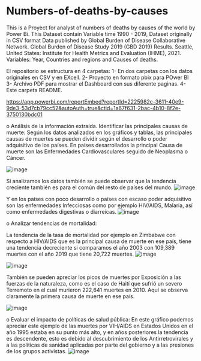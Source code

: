 # Numbers-of-deaths-by-causes
This is a Proyect for analyst of numbers of deaths by causes of the world by Power Bi.
This Dataset contain Variable time 1990 - 2019, Dataset originally in CSV format
Data published by	Global Burden of Disease Collaborative Network. Global Burden of Disease Study 2019 (GBD 2019) Results. Seattle, United States: Institute for Health Metrics and Evaluation (IHME), 2021.
Variables: Year, Countries and regions and Causes of deaths.

El repositorio se estructura en 4 carpetas:
1- En dos carpetas con los datos originales en CSV y en EXcell.
2- Proyecto en formato pbix para POwer BI
3- Archivo PDF para mostrar el Dashboard con sus diferente paginas.
4- Este carpeta README.

https://app.powerbi.com/reportEmbed?reportId=2225982c-3611-40e9-9de3-53d7cb79cc52&autoAuth=true&ctid=1a67f631-2bac-4b10-8f2e-3750130bdc01

o	Análisis de la información extraída.
Identificar las principales causas de muerte: 
Según los datos analizados en los gráficos y tablas, las principales causas de muertes se pueden dividir según el desarrollo o poder adquisitivo de los países.
En países desarrollados la principal Causa de muerte son las Enfermedades Cardiovasculares seguido de Neoplasma o Cáncer. 
 
![image](https://github.com/jettkike/Numbers-of-deaths-by-causes/assets/133718946/ac620dec-a942-4caf-93fc-d65d8d832763)


Si analizamos los datos también se puede observar que la tendencia creciente también es para el común del resto de países del mundo.
 ![image](https://github.com/jettkike/Numbers-of-deaths-by-causes/assets/133718946/97fc4ac2-a168-4fee-bad6-cff7f08a74c6)

Y en los países con poco desarrollo o países con escaso poder adquisitivo son las enfermedades Infecciosas como por ejemplo HIV/AIDS, Malaria, así como enfermedades digestivas o diarreicas.
![image](https://github.com/jettkike/Numbers-of-deaths-by-causes/assets/133718946/af273db4-80ff-4b22-a01c-4ad7c8c175a0)

 
o	Analizar tendencias de mortalidad: 

La tendencia de la tasa de mortalidad por ejemplo en Zimbabwe con respecto a HIV/AIDS que es la principal causa de muerte en ese país, tiene una tendencia decreciente si comparamos el año 2003 con 109,389 muertes con el año 2019 que tiene 20,722 muertes.
![image](https://github.com/jettkike/Numbers-of-deaths-by-causes/assets/133718946/de843f81-51ba-40e1-ad71-35236cecb2f2)

 ![image](https://github.com/jettkike/Numbers-of-deaths-by-causes/assets/133718946/fd1abf89-275b-4f64-b679-2e880913f67a)


También se pueden apreciar los picos de muertes por Exposición a las fuerzas de la naturaleza, como es el caso de Haití que sufrió un severo Terremoto en el cual murieron 222,641 muertes en 2010. Aquí se observa claramente la primera causa de muerte en ese país.

![image](https://github.com/jettkike/Numbers-of-deaths-by-causes/assets/133718946/08dca6da-87fe-4714-89ab-fdce5ea1480c)


o	Evaluar el impacto de políticas de salud pública: 
En este gráfico podemos apreciar este ejemplo de las muertes por VIH/AIDS en Estados Unidos en el año 1995 estaba en su punto más alto, y en años posteriores la tendencia es descendente, esto es debido al descubrimiento de los Antirretrovirales y a las políticas de sanidad aplicadas por parte del gobierno y a las presiones de los grupos activistas.
![image](https://github.com/jettkike/Numbers-of-deaths-by-causes/assets/133718946/f4f1eda2-4ef1-4371-bd6f-3a0a660ff050)

 
